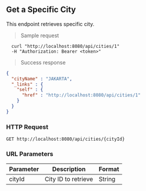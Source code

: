 
## Get a Specific City
This endpoint retrieves specific city.

> Sample request

```shell
  curl "http://localhost:8080/api/cities/1"
  -H "Authorization: Bearer <token>"
```

> Success response

```json
{
  "cityName" : "JAKARTA",
  "_links" : {
    "self" : {
      "href" : "http://localhost:8080/api/cities/1"
    }
  }
}
```

### HTTP Request

`GET http://localhost:8080/api/cities/{cityId}`

### URL Parameters

Parameter | Description | Format
--------- | ----------- | ---------
cityId | City ID to retrieve | String